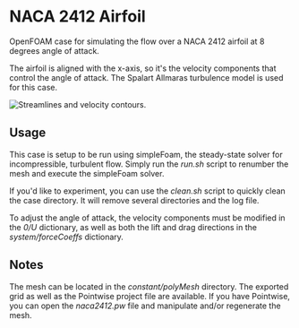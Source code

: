 # NACA 2412 Airfoil
OpenFOAM case for simulating the flow over a NACA 2412 airfoil at 8 degrees angle of attack. 

The airfoil is aligned with the x-axis, so it's the velocity components that control the angle of attack. The Spalart Allmaras turbulence model is used for this case. 

![Streamlines and velocity contours.](https://raw.github.com/pointwise/ScriptName/master/streamlines.png)

## Usage
This case is setup to be run using simpleFoam, the steady-state solver for incompressible, turbulent flow. Simply run the *run.sh* script to renumber the mesh and execute the simpleFoam solver. 

If you'd like to experiment, you can use the *clean.sh* script to quickly clean the case directory. It will remove several directories and the log file. 

To adjust the angle of attack, the velocity components must be modified in the *0/U* dictionary, as well as both the lift and drag directions in the *system/forceCoeffs* dictionary.

## Notes
The mesh can be located in the *constant/polyMesh* directory. The exported grid as well as the Pointwise project file are available. If you have Pointwise, you can open the *naca2412.pw* file and manipulate and/or regenerate the mesh. 

